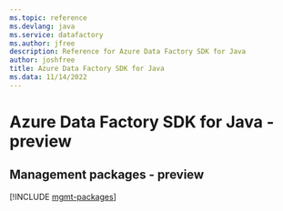 ```yaml
---
ms.topic: reference
ms.devlang: java
ms.service: datafactory
ms.author: jfree
description: Reference for Azure Data Factory SDK for Java
author: joshfree
title: Azure Data Factory SDK for Java
ms.data: 11/14/2022
---
```

# Azure Data Factory SDK for Java - preview

## Management packages - preview
[!INCLUDE [mgmt-packages](data-factory-mgmt-index.md)]